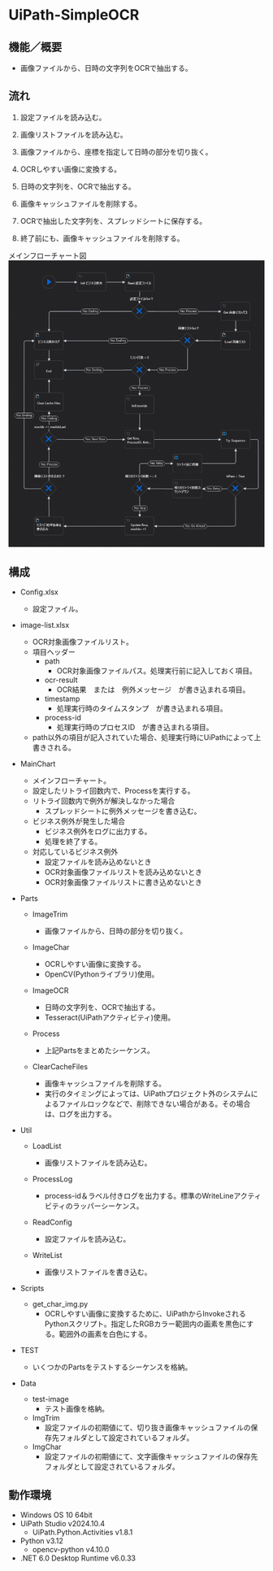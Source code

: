 # UiPath-SimpleOCR


## 機能／概要
* 画像ファイルから、日時の文字列をOCRで抽出する。


## 流れ

1. 設定ファイルを読み込む。

1. 画像リストファイルを読み込む。

1. 画像ファイルから、座標を指定して日時の部分を切り抜く。

1. OCRしやすい画像に変換する。

1. 日時の文字列を、OCRで抽出する。

1. 画像キャッシュファイルを削除する。

1. OCRで抽出した文字列を、スプレッドシートに保存する。

1. 終了前にも、画像キャッシュファイルを削除する。

メインフローチャート図
<img src="./MainChart.png" title="MainChart" />


## 構成
* Config.xlsx
    * 設定ファイル。

* image-list.xlsx
    * OCR対象画像ファイルリスト。
    * 項目ヘッダー
        * path
            * OCR対象画像ファイルパス。処理実行前に記入しておく項目。
        * ocr-result
            * OCR結果　または　例外メッセージ　が書き込まれる項目。
        * timestamp
            * 処理実行時のタイムスタンプ　が書き込まれる項目。
        * process-id
            * 処理実行時のプロセスID　が書き込まれる項目。
    * path以外の項目が記入されていた場合、処理実行時にUiPathによって上書きされる。

* MainChart
    * メインフローチャート。
    * 設定したリトライ回数内で、Processを実行する。
    * リトライ回数内で例外が解決しなかった場合
      * スプレッドシートに例外メッセージを書き込む。
    * ビジネス例外が発生した場合
      * ビジネス例外をログに出力する。
      * 処理を終了する。
    * 対応しているビジネス例外
      * 設定ファイルを読み込めないとき
      * OCR対象画像ファイルリストを読み込めないとき
      * OCR対象画像ファイルリストに書き込めないとき

* Parts  
    * ImageTrim  
        * 画像ファイルから、日時の部分を切り抜く。

    * ImageChar  
        * OCRしやすい画像に変換する。
        * OpenCV(Pythonライブラリ)使用。

    * ImageOCR  
        * 日時の文字列を、OCRで抽出する。
        * Tesseract(UiPathアクティビティ)使用。

    * Process
        * 上記Partsをまとめたシーケンス。

    * ClearCacheFiles  
        * 画像キャッシュファイルを削除する。
        * 実行のタイミングによっては、UiPathプロジェクト外のシステムによるファイルロックなどで、削除できない場合がある。その場合は、ログを出力する。

* Util
    * LoadList  
        * 画像リストファイルを読み込む。

    * ProcessLog
        * process-id＆ラベル付きログを出力する。標準のWriteLineアクティビティのラッパーシーケンス。

    * ReadConfig  
        * 設定ファイルを読み込む。

    * WriteList  
        * 画像リストファイルを書き込む。

* Scripts
    * get_char_img.py
        * OCRしやすい画像に変換するために、UiPathからInvokeされるPythonスクリプト。指定したRGBカラー範囲内の画素を黒色にする。範囲外の画素を白色にする。

* TEST
    * いくつかのPartsをテストするシーケンスを格納。

* Data
    * test-image
        * テスト画像を格納。
    * ImgTrim
        * 設定ファイルの初期値にて、切り抜き画像キャッシュファイルの保存先フォルダとして設定されているフォルダ。
    * ImgChar
        * 設定ファイルの初期値にて、文字画像キャッシュファイルの保存先フォルダとして設定されているフォルダ。


## 動作環境
* Windows OS 10 64bit
* UiPath Studio v2024.10.4
  * UiPath.Python.Activities v1.8.1
* Python v3.12
  * opencv-python v4.10.0
* .NET 6.0 Desktop Runtime v6.0.33

